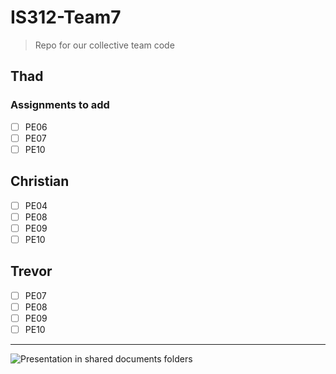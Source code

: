 # IS312-Team7

> Repo for our collective team code

## Thad

### Assignments to add

- [ ] PE06
- [ ] PE07
- [ ] PE10

## Christian

- [ ] PE04
- [ ] PE08
- [ ] PE09
- [ ] PE10

## Trevor

- [ ] PE07
- [ ] PE08
- [ ] PE09
- [ ] PE10

---

![[Presentation in shared documents folders](https://cityuseattle-my.sharepoint.com/:p:/g/personal/thomasthaddeus_cityuniversity_edu/EZRoDj9bOTNJujwJvE7A1jMBb5PrXjHfQBhzs3jerOAH6A)](https://img.shields.io/badge/github/last-commit/:user/:repo/:branch)
